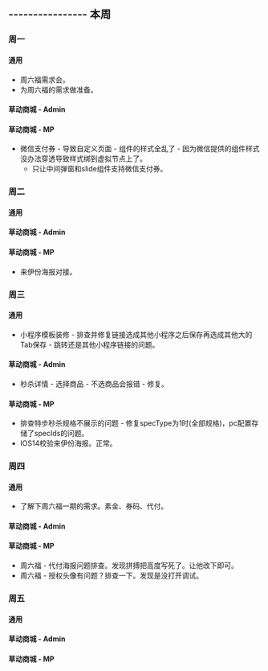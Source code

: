 ## ---------------- 本周

### 周一
#### 通用
* 周六福需求会。
* 为周六福的需求做准备。
#### 草动商城 - Admin
#### 草动商城 - MP
* 微信支付券 - 导致自定义页面 - 组件的样式全乱了 - 因为微信提供的组件样式没办法穿透导致样式绑到虚拟节点上了。
  - 只让中间弹窗和slide组件支持微信支付券。

### 周二
#### 通用
#### 草动商城 - Admin
#### 草动商城 - MP
* 来伊份海报对接。

### 周三
#### 通用
* 小程序模板装修 - 排查并修复链接选成其他小程序之后保存再选成其他大的Tab保存 - 跳转还是其他小程序链接的问题。
#### 草动商城 - Admin
* 秒杀详情 - 选择商品 - 不选商品会报错 - 修复。
#### 草动商城 - MP
* 排查特步秒杀规格不展示的问题 - 修复specType为1时(全部规格)，pc配置存储了specIds的问题。
* IOS14校验来伊份海报。正常。

### 周四
#### 通用
* 了解下周六福一期的需求。素金、券码、代付。
#### 草动商城 - Admin
#### 草动商城 - MP
* 周六福 - 代付海报问题排查。发现拼搏把高度写死了。让他改下即可。
* 周六福 - 授权头像有问题？排查一下。发现是没打开调试。

### 周五
#### 通用
#### 草动商城 - Admin
#### 草动商城 - MP
